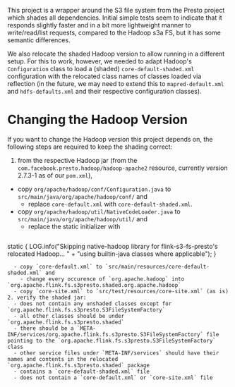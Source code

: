 This project is a wrapper around the S3 file system from the Presto project which shades all dependencies.
Initial simple tests seem to indicate that it responds slightly faster
and in a bit more lightweight manner to write/read/list requests, compared
to the Hadoop s3a FS, but it has some semantic differences.

We also relocate the shaded Hadoop version to allow running in a different
setup. For this to work, however, we needed to adapt Hadoop's `Configuration`
class to load a (shaded) `core-default-shaded.xml` configuration with the
relocated class names of classes loaded via reflection
(in the future, we may need to extend this to `mapred-default.xml` and `hdfs-defaults.xml` and their respective configuration classes).

# Changing the Hadoop Version

If you want to change the Hadoop version this project depends on, the following
steps are required to keep the shading correct:

1. from the respective Hadoop jar (from the `com.facebook.presto.hadoop/hadoop-apache2` resource, currently version 2.7.3-1 as of our `pom.xml`),
  - copy `org/apache/hadoop/conf/Configuration.java` to `src/main/java/org/apache/hadoop/conf/` and
    - replace `core-default.xml` with `core-default-shaded.xml`.
  - copy `org/apache/hadoop/util/NativeCodeLoader.java` to `src/main/java/org/apache/hadoop/util/` and
    - replace the static initializer with
    ```
  static {
    LOG.info("Skipping native-hadoop library for flink-s3-fs-presto's relocated Hadoop... " +
             "using builtin-java classes where applicable");
  }
```
  - copy `core-default.xml` to `src/main/resources/core-default-shaded.xml` and
    - change every occurence of `org.apache.hadoop` into `org.apache.flink.fs.s3presto.shaded.org.apache.hadoop`
  - copy `core-site.xml` to `src/test/resources/core-site.xml` (as is)
2. verify the shaded jar:
  - does not contain any unshaded classes except for `org.apache.flink.fs.s3presto.S3FileSystemFactory`
  - all other classes should be under `org.apache.flink.fs.s3presto.shaded`
  - there should be a `META-INF/services/org.apache.flink.fs.s3presto.S3FileSystemFactory` file pointing to the `org.apache.flink.fs.s3presto.S3FileSystemFactory` class
  - other service files under `META-INF/services` should have their names and contents in the relocated `org.apache.flink.fs.s3presto.shaded` package
  - contains a `core-default-shaded.xml` file
  - does not contain a `core-default.xml` or `core-site.xml` file
